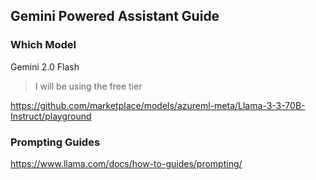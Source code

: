 ## Gemini Powered Assistant Guide

### Which Model

Gemini 2.0 Flash

> I will be using the free tier

https://github.com/marketplace/models/azureml-meta/Llama-3-3-70B-Instruct/playground

### Prompting Guides

https://www.llama.com/docs/how-to-guides/prompting/